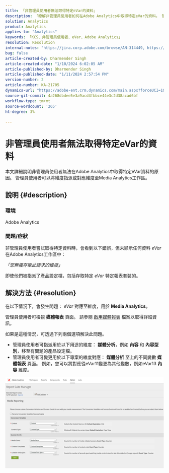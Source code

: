 ```yaml
---
title: 「非管理員使用者無法取得特定eVar的資料」
description: 「瞭解非管理員使用者如何在Adobe Analytics中取得特定eVar的資料。 管理員使用者可以將維度指派或對應至Media Analytics工作區。」
solution: Analytics
product: Analytics
applies-to: "Analytics"
keywords: 「KCS、非管理員使用者、eVar、Adobe Analytics」
resolution: Resolution
internal-notes: "https://jira.corp.adobe.com/browse/AN-314449, https://jira.corp.adobe.com/browse/AN-288651"
bug: false
article-created-by: Dharmender Singh
article-created-date: "1/10/2024 6:02:05 AM"
article-published-by: Dharmender Singh
article-published-date: "1/11/2024 2:57:54 PM"
version-number: 2
article-number: KA-21705
dynamics-url: "https://adobe-ent.crm.dynamics.com/main.aspx?forceUCI=1&pagetype=entityrecord&etn=knowledgearticle&id=f33c4ac5-7daf-ee11-a569-6045bd0065b6"
source-git-commit: 4a268dbdee5e3a9acd4fbbce44e3c2d38acad6bf
workflow-type: tm+mt
source-wordcount: '265'
ht-degree: 3%

---
```


# 非管理員使用者無法取得特定eVar的資料


本文詳細說明非管理員使用者無法在Adobe Analytics中取得特定eVar資料的原因。 管理員使用者可以將維度指派或對應維度至Media Analytics工作區。

## 說明 {#description}


### <b>環境</b>

Adobe Analytics

### <b>問題/症狀</b>

非管理員使用者嘗試取得特定資料時，會看到以下錯誤，但未顯示任何資料 *eVar* 在Adobe Analytics工作區中：

*「您無權存取此請求的維度」*

即使他們被指派了產品設定檔，包括存取特定 *eVar* 特定報表套裝的。


## 解決方法 {#resolution}


在以下情況下，會發生問題： *eVar* 對應至維度，用於 <b>Media Analytics。 </b>

管理員使用者可檢視 <b>媒體報表</b> 頁面。 請參閱 [啟用媒體報表](https://experienceleague.adobe.com/docs/media-analytics/using/media-reports/media-reports-enable.html?lang=zh-Hant) 檔案以取得詳細資訊。

如果是這種情況，可透過下列兩個選項解決此問題。

- 管理員使用者可指派用於以下用途的維度： <b>媒體分析</b>，例如 <b>內容</b> 和 <b>內容型別</b>，移至有問題的產品設定檔。
- 管理員使用者可變更用於以下專案的維度對應： <b>媒體分析</b> 至上的不同變數 <b>媒體報表</b> 頁面。 例如，您可以將對應從eVar11變更為其他變數，例如eVar13 <b>內容</b> 維度。


![](assets/c3c48629-06e0-ed11-a7c7-6045bd006e5a.png)
